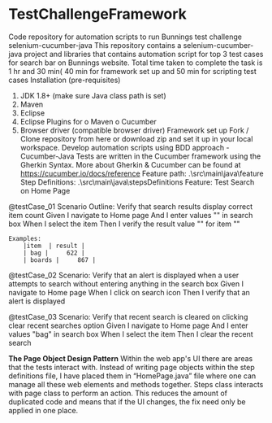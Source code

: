 # TestChallengeFramework
Code repository for automation scripts to run Bunnings test challenge
selenium-cucumber-java
This repository contains a selenium-cucumber-java project and libraries that contains automation script for top 3 test cases for search bar on Bunnings website. Total time taken to complete the task is 1 hr and 30 min( 40 min for framework set up and 50 min for scripting test cases
Installation (pre-requisites)
1.	JDK 1.8+ (make sure Java class path is set)
2.	Maven 
3.	Eclipse
4.	Eclipse Plugins for
o	Maven
o	Cucumber
5.	Browser driver (compatible browser driver)
Framework set up
Fork / Clone repository from here or download zip and set it up in your local workspace.
Develop automation scripts using BDD approach - Cucumber-Java
Tests are written in the Cucumber framework using the Gherkin Syntax. More about Gherkin & Cucumber can be found at https://cucumber.io/docs/reference 
Feature path: .\\src\\main\\java\\feature
Step Definitions: .\\src\\main\\java\\stepsDefinitions
Feature: Test Search on Home Page

 @testCase_01
 Scenario Outline: Verify that search results display correct item count
    Given I navigate to Home page
    And I enter values "<item>" in search box
    When I select the item
	Then I verify the result value "<result>" for item "<item>"

    Examples: 
		|item  | result |
		| bag |     622 | 
		| boards |     867 |
  

 @testCase_02
 Scenario: Verify that an alert is displayed when a user attempts to search without entering anything in the search box
    Given I navigate to Home page
    When I click on search icon
    Then I verify that an alert is displayed
    
 @testCase_03
Scenario: Verify that recent search is cleared on clicking clear recent searches option
	Given I navigate to Home page 
	And I enter values "bag" in search box 
	When I select the item 
	Then I clear the recent search
	
**The Page Object Design Pattern**
Within the web app's UI there are areas that the tests interact with. Instead of writing page objects within the step definitions file, I have placed them in “HomePage.java” file where one can manage all these web elements and methods together. Steps class interacts with page class to perform an action. This reduces the amount of duplicated code and means that if the UI changes, the fix need only be applied in one place.

